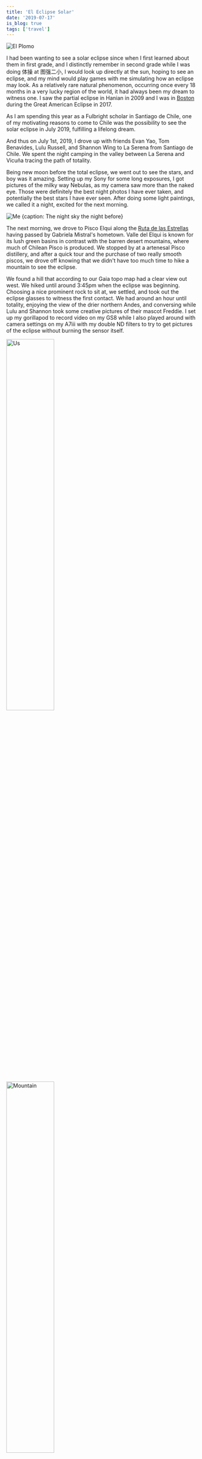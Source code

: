 ```yaml
---
title: 'El Eclipse Solar'
date: '2019-07-17'
is_blog: true
tags: ['travel']
---
```


<!-- TODO: cover photo -->
![El Plomo](/images/1907_eclipse/header.jpg)

I had been wanting to see a solar eclipse since when I first learned about them in first grade, and I distinctly remember in second grade while I was doing 体操 at 图强二小, I would look up directly at the sun, hoping to see an eclipse, and my mind would play games with me simulating how an eclipse may look. As a relatively rare natural phenomenon, occurring once every 18 months in a very lucky region of the world, it had always been my dream to witness one. I saw the partial eclipse in Hanian in 2009 and I was in [Boston](https://eurweb.com/2017/08/23/barack-michelle-obama-move-malia-harvard-solar-eclipse-video/) during the Great American Eclipse in 2017.

As I am spending this year as a Fulbright scholar in Santiago de Chile, one of my motivating reasons to come to Chile was the possibility to see the solar eclipse in July 2019, fulfilling a lifelong dream.

And thus on July 1st, 2019, I drove up with friends Evan Yao, Tom Benavides, Lulu Russell, and Shannon Wing to La Serena from Santiago de Chile. We spent the night camping in the valley between La Serena and Vicuña tracing the path of totality.

Being new moon before the total eclipse, we went out to see the stars, and boy was it amazing. Setting up my Sony for some long exposures, I got pictures of the milky way Nebulas, as my camera saw more than the naked eye. Those were definitely the best night photos I have ever taken, and potentially the best stars I have ever seen. After doing some light paintings, we called it a night, excited for the next morning.

![Me {caption: The night sky the night before}](/images/1907_eclipse/night.jpg)

The next morning, we drove to Pisco Elqui along the [Ruta de las Estrellas](http://www.todocoquimbo.cl/ruta-de-las-estrellas/) having passed by Gabriela Mistral's hometown. Valle del Elqui is known for its lush green basins in contrast with the barren desert mountains, where much of Chilean Pisco is produced. We stopped by at a artenesal Pisco distillery, and after a quick tour and the purchase of two really smooth piscos, we drove off knowing that we didn't have too much time to hike a mountain to see the eclipse.

We found a hill that according to our Gaia topo map had a clear view out west. We hiked until around 3:45pm when the eclipse was beginning. Choosing a nice prominent rock to sit at, we settled, and took out the eclipse glasses to witness the first contact. We had around an hour until totality, enjoying the view of the drier northern Andes, and conversing while Lulu and Shannon took some creative pictures of their mascot Freddie. I set up my gorillapod to record video on my GS8 while I also played around with camera settings on my A7iii with my double ND filters to try to get pictures of the eclipse without burning the sensor itself.

<div className="justify-center flex flex-row">
  <img className="p-4" style="width:50%;" src="/images/1907_eclipse/us-min.jpg" alt="Us" />
  <img className="p-4" style="width:50%;" src="/images/1907_eclipse/mountain-min.jpg" alt="Mountain">
</div>

Totality began to approach. We could definitely feel the temperature dropping, and the brightness dimming too as the moon began to cover the sun. I couldn't really explain the lights though it felt like the contrast increased. I had my camera gear set up, with my phone taking on video responsibilities, while I took off my ND filters and prepared my camera settings for the eclipse solar.

I don't really remember the transition super clearly, as I was probably looking through my A7iii e-viewfinder when at the worst possible time my camera froze. Holy fuck I yelled, recorded in the video, probably damaging the tranquility and serenity of the moment, but as much as the holy fuck was directed towards malfunctioning tech, it was hopefully also towards the magnificence of the eclipse itself. Looking up and instead of seeing the bright sun, seeing this ring of light with a black center was the most, absolutely most, surreal experience I've had (while not on drugs or alcohol). Looking around, seeing the town below us in night lights, looking at the horizon and seeing sunrise/sunset colors, and looking up at the sky where one could see stars and the sun at the same time. And boy oh boy did those two minutes pass so quickly. Fortunatly I got my A7iii working again and I got some nice pictures at my 75mm zoom of the sun transitioning back to normality. 

<!-- TODO: parallax -->
![Me {caption: The Total Eclipse}](/images/1907_eclipse/total.jpg)

There was so much to see, too many things to see at once that you had to pick your poision. I didn't get to see the transition from light to dark or dark to light, the speedy shadows sweeping across the valley over the mountains plunging the community below into darkness. Or I didn't get to take a panorama of the eclipse, a shot that I think Evan got. Two mintues were also way too short to take in the eclipse in full, and now I understand why the statistic of the length of the eclipse is so special -not all eclipses are created alike. I didn't really take in the 360 view of the eclipse as I was mostly focused on photography and looking at the sun itself rather than the views that the sun produced. There was so much to see and so little time.

Immediately after the eclipse, I immediately craved for the next eclipse, almost like a drug. This was such a high, such a naturally created unnatural high, that I just wanted more.

<center><iframe height='405' width='590' frameborder='0' allowTransparency='true' scrolling='no' src='https://www.strava.com/activities/2500805413/embed/f48f770d451fe2bafbaaf3542e3718f19200e026'></iframe></center>

And thus we began our hike back down to reality. After cleaning up our shoes and resting for a bit, we hit the road, only to be met by gridlock traffic on Ruta 41. We found an asado roadside, locals who were quite nice, bought food from them, and also camped in their farm from 9pm to 1am, hoping to avoid the traffic. We set up tent and called it an earlier night.

We left the farm at 1am and we drove until La Serena. Gas stations we passed by were either closed, having been completely depleted after the eclipse, or with lines fortnights long. The drive along Ruta 5 was smooth for the first hour or so, though we soon began observing a lot of stopped cars roadside, almost in an apocalyptic fashion, wondering why people were sleeping on the side of the road. However, as we passed more and more cars road side, we also noticed more and more cars ahead of us, eventually reaching a density of stop and go traffic. I knew that I was hitting my safety limit, and during some stop-and-gos I could clearly notice that my ability to shift into first declined. After a couple of stalls, I pulled over too and we napped for two hours. 

There was more traffic when we woke up to the rising sun, but eventually it cleared. Finally arriving back to Santiago, the normally 5 hour drive turned 10. The traffic was almost as unique of an experience as the eclipse itself. Although the traffic was quite bad, later Evan and I were discussing, and we both agreed that we'd easily sacrifice 20 hours of traffic for such a unique experience. As they would say in Spanish, *vale la pena.*

![Me {caption: Two headlights shine through the sleepless night}](/images/1907_eclipse/drive-min.jpg)
